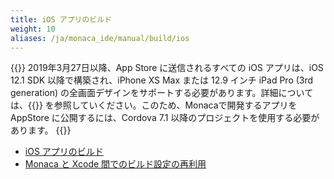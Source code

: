 ```yaml
---
title: iOS アプリのビルド
weight: 10
aliases: /ja/monaca_ide/manual/build/ios
---
```


{{<note>}}
2019年3月27日以降、App Store に送信されるすべての iOS アプリは、iOS 12.1 SDK 以降で構築され、iPhone XS Max または 12.9 インチ iPad Pro (3rd generation) の全画面デザインをサポートする必要があります。詳細については、{{<link title="Submitting iOS Apps to the App Store" href="https://developer.apple.com/ios/submit/">}} を参照していください。このため、Monacaで開発するアプリを AppStore に公開するには、Cordova 7.1 以降のプロジェクトを使用する必要があります。
{{</note>}}

- [iOS アプリのビルド](build_ios)
- [Monaca と Xcode 間でのビルド設定の再利用](import_export)

